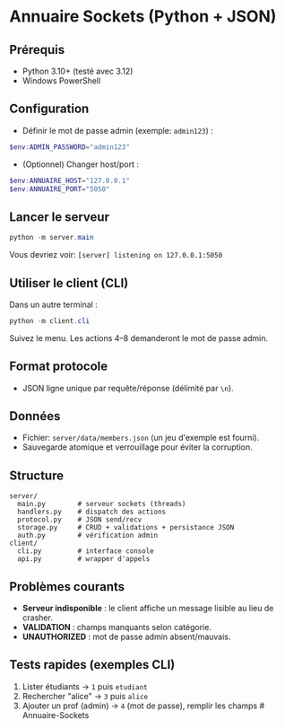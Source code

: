 
# Annuaire Sockets (Python + JSON)

## Prérequis
- Python 3.10+ (testé avec 3.12)
- Windows PowerShell

## Configuration
- Définir le mot de passe admin (exemple: `admin123`) :
```powershell
$env:ADMIN_PASSWORD="admin123"
```
- (Optionnel) Changer host/port :
```powershell
$env:ANNUAIRE_HOST="127.0.0.1"
$env:ANNUAIRE_PORT="5050"
```

## Lancer le serveur
```powershell
python -m server.main
```
Vous devriez voir: `[server] listening on 127.0.0.1:5050`

## Utiliser le client (CLI)
Dans un autre terminal :
```powershell
python -m client.cli
```
Suivez le menu. Les actions 4–8 demanderont le mot de passe admin.

## Format protocole
- JSON ligne unique par requête/réponse (délimité par `\n`).

## Données
- Fichier: `server/data/members.json` (un jeu d'exemple est fourni).
- Sauvegarde atomique et verrouillage pour éviter la corruption.

## Structure
```
server/
  main.py        # serveur sockets (threads)
  handlers.py    # dispatch des actions
  protocol.py    # JSON send/recv
  storage.py     # CRUD + validations + persistance JSON
  auth.py        # vérification admin
client/
  cli.py         # interface console
  api.py         # wrapper d'appels
```

## Problèmes courants
- **Serveur indisponible** : le client affiche un message lisible au lieu de crasher.
- **VALIDATION** : champs manquants selon catégorie.
- **UNAUTHORIZED** : mot de passe admin absent/mauvais.

## Tests rapides (exemples CLI)
1) Lister étudiants → `1` puis `etudiant`  
2) Rechercher "alice" → `3` puis `alice`  
3) Ajouter un prof (admin) → `4` (mot de passe), remplir les champs
#   A n n u a i r e - S o c k e t s  
 